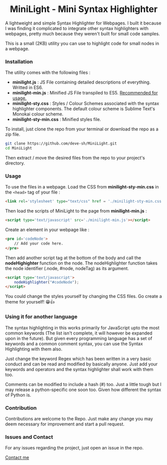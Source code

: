 # <div align='center'>MiniLight - Mini Syntax Highlighter</div>

A lightweight and simple Syntax Highlighter for Webpages. I built it because I was finding it complicated to integrate other syntax highlighters with webpages, pretty much because they weren't built for small code samples.

This is a small (2KB) utility you can use to highlight code for small nodes in a webpage.

### Installation

The utility comes with the following files : 

- **minilight.js** : JS File containing detailed descriptions of everything. Writted in ES6.
- **minilight-min.js** : Minified JS File transpiled to ES5. <u>Recommended for usage.</u>
- **minilight-sty.css** : Styles / Colour Schemes associated with the syntax highlighter components. The default colour scheme is Sublime Text's Monokai colour scheme.
- **minilight-sty-min.css** : Minified styles file.

To install, just clone the repo from your terminal or download the repo as a zip file.

```bash
git clone https://github.com/deve-sh/MiniLight.git
cd MiniLight
```

Then extract / move the desired files from the repo to your project's directory.

### Usage

To use the files in a webpage. Load the CSS from **minilight-sty-min.css** in the ```<head>``` tag of your file :

```html
<link rel='stylesheet' type="text/css" href = './minilight-sty-min.css' />
```

Then load the scripts of MiniLight to the page from **minilight-min.js** :

```html
<script type='text/javascript' src='./minilight-min.js'></script>
```

Create an element in your webpage like :

```html
<pre id='codeNode'>
	// Add your code here.
</pre>
```

Then add another script tag at the bottom of the body and call the **nodeHighighter** function on the node. The nodeHighlighter function takes the node identifier (.node, #node, nodeTag) as its argument. 

```html
<script type='text/javascript'>
	nodeHighlighter("#codeNode");
</script>
```
You could change the styles yourself by changing the CSS files. Go create a theme for yourself! 😁👍

### Using it for another language

The syntax highlighting in this works primarily for JavaScript upto the most common keywords (The list isn't complete, it will however be expanded upon in the future). But given every programming language has a set of keywords and a common comment syntax, you can use the Syntax Highlighting with them also.

Just change the keyword Regex which has been written in a very basic conduct and can be read and modified by basically anyone. Just add your keywords and operators and the syntax highlighter shall work with them too.

Comments can be modified to include a hash (#) too. Just a little tough but I may release a python-specific one soon too. Given how different the syntax of Python is.

### Contribution

Contributions are welcome to the Repo. Just make any change you may deem necessary for improvement and start a pull request.

### Issues and Contact

For any issues regarding the project, just open an issue in the repo.

[Contact me](mailto:devesh2027@gmail.com)